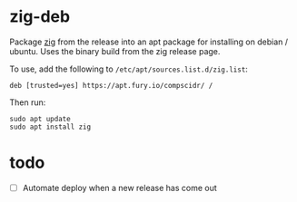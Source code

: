 # zig-deb
Package [zig](https://github.com/ziglang/zig) from the release into an apt package for installing on debian / ubuntu.
Uses the binary build from the zig release page.

To use, add the following to `/etc/apt/sources.list.d/zig.list`:
```
deb [trusted=yes] https://apt.fury.io/compscidr/ /
```

Then run:
```
sudo apt update
sudo apt install zig
```

# todo
- [ ] Automate deploy when a new release has come out

